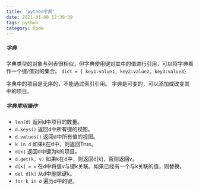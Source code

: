 ```yaml
---
title: 'python字典'
date: 2021-01-08 12:39:39
tags: python
category: Code
---
```


##### 字典
字典类型的对象与列表很相似，但字典使用键对其中的值进行引用，可以将字典看作一个键/值对的集合。
`dict = { key1:value1, key2:value2, key3:value3}`

字典中的项目是无序的，不能通过索引引用。
字典是可变的，可以添加或改变其中的项目。

<!-- more -->

##### 字典常用操作
* `len(d)`
返回d中项目的数量。
* `d.keys()`
返回d中所有键的视图。
* `d.values()`
返回d中所有值的视图。
* `k in d`
如果k在d中，则返回True。
* `d[k]`
返回d中键为k的项目。
* `d.get(k, v)`
如果k在d中，则返回d[k]，否则返回v。
* `d[k] = v`
在d中将值v与键k关联。如果已经有一个与k关联的值，则替换。
* `del d[k]`
从d中删除键k。
* `for k in d`
遍历d中的键。

